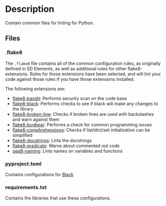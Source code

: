 # Description

Contain common files for linting for Python.

## Files

### .flake8

The `.flake8` file contains all of the common configuration rules, as originally defined in SD Elements, as well as additional rules for other flake8-extensions. Rules for those extensions have been selected, and will lint your code against those rules if you have those extensions installed.

The following extensions are:
- [flake8-bandit](https://github.com/tylerwince/flake8-bandit): Performs security scan on the code base
- [flake8-black](https://github.com/peterjc/flake8-black): Performs checks to see if black will make any changes to the library
- [flake8-broken-line](https://github.com/sobolevn/flake8-broken-line): Checks if broken lines are used with backslashes and warn against them
- [flake8-bugbear](https://github.com/PyCQA/flake8-bugbear): Performs a check for common programming issues
- [flake8-comphrehensions](https://github.com/adamchainz/flake8-comprehensions): Checks if list/dict/set initialization can be simplified
- [flake8-docstrings](https://github.com/PyCQA/flake8-docstrings): Lints the docstrings
- [flake8-eradicate](https://github.com/sobolevn/flake8-eradicate): Warns about commented out code
- [pep8-naming](https://github.com/PyCQA/pep8-naming): Lints names on variables and functions


### pyproject.toml

Contains configurations for [Black](https://github.com/psf/black)

### requirements.txt

Contains the libraries that use these configurations.
